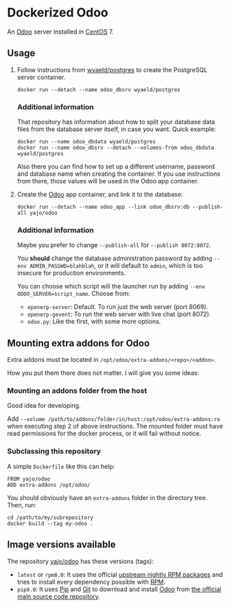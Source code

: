 # Dockerized Odoo #

An [Odoo][] server installed in [CentOS][] 7.

## Usage

1.  Follow instructions from [wyaeld/postgres][] to create the
    PostgreSQL server container.

        docker run --detach --name odoo_dbsrv wyaeld/postgres

    ### Additional information

    That repository has information about how to split your database data files
    from the database server itself, in case you want. Quick example:

        docker run --name odoo_dbdata wyaeld/postgres
        docker run --name odoo_dbsrv --detach --volumes-from odoo_dbdata wyaeld/postgres

    Also there you can find how to set up a different username, password and
    database name when creating the container. If you use instructions from
    there, those values will be used in the Odoo app container.

2.  Create the [Odoo][] app container, and link it to the database:

        docker run --detach --name odoo_app --link odoo_dbsrv:db --publish-all yajo/odoo

    ### Additional information

    Maybe you prefer to change `--publish-all` for `--publish 8072:8072`.

    You **should** change the database administration password by adding
    `--env ADMIN_PASSWD=blahblah`, or it will default to `admin`, which is too
    insecure for production environments.

    You can choose which script will the launcher run by adding
    `--env ODOO_SERVER=script_name`. Choose from:

    - `openerp-server`: Default. To run just the web server (port 8069).
    - `openerp-gevent`: To run the web server with live chat (port 8072).
    - `odoo.py`: Like the first, with some more options.

## Mounting extra addons for Odoo

Extra addons must be located in `/opt/odoo/extra-addons/<repo>/<addon>`.

How you put them there does not matter. I will give you some ideas:

### Mounting an addons folder from the host

Good idea for developing.

Add `--volume /path/to/addons/folder/in/host:/opt/odoo/extra-addons:ro` when
executing step 2 of above instructions. The mounted folder must have read
permissions for the docker process, or it will fail without notice.

### Subclassing this repository

A simple `Dockerfile` like this can help:

    FROM yajo/odoo
    ADD extra-addons /opt/odoo/

You should obviously have an `extra-addons` folder in the directory tree.
Then, run:

    cd /path/to/my/subrepository
    docker build --tag my-odoo .

## Image versions available

The repository [yajo/odoo][] has these versions (tags):

- `latest` or `rpm8.0`: It uses the official
  [upstream nightly RPM packages](http://nightly.openerp.com/8.0/nightly/rpm/)
  and tries to install every dependency possible with [RPM][].
- `pip8.0`: It uses [Pip][] and [Git][] to download and install [Odoo][] from
[the official main source code repository](https://github.com/odoo/odoo).


[CentOS]: http://centos.org/
[Git]: http://git-scm.com/
[Odoo]: https://www.odoo.com/
[Pip]: https://pip.pypa.io/en/latest/
[RPM]: http://rpm.org/
[wyaeld/postgres]: https://registry.hub.docker.com/u/wyaeld/postgres/
[yajo/odoo]: https://registry.hub.docker.com/u/yajo/odoo/
